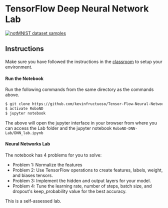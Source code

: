 # TensorFlow Deep Neural Network Lab
[<img src="http://yaroslavvb.com/upload/notMNIST/nmn.png" alt="notMNIST dataset samples" />](http://yaroslavvb.blogspot.com/2011/09/notmnist-dataset.html)

## Instructions

####
Make sure you have followed the instructions in the [classroom](https://classroom.udacity.com/nanodegrees/nd209-beta/parts/4405411f-bdc8-43fb-9e2b-b4b98a61c760/modules/375d6b1e-b31a-4d2e-b33a-996167faf77e/lessons/a4a80417-00cb-4a9c-8cc4-3a091414baa2/concepts/b4b04f6b-ed58-483b-acc7-3e5628ed9478) to setup your environment.

#### Run the Notebook
Run the following commands from the same directory as the commands above.
```sh
$ git clone https://github.com/kevinfructuoso/Tensor-Flow-Neural-Network-Labs.git
$ activate RoboND
$ jupyter notebook
```
The above will open the jupyter interface in your browser from where you can access the Lab folder and the jupyter notebook `RoboND-DNN-Lab/DNN_lab.ipynb`

#### Neural Networks Lab
The notebook has 4 problems for you to solve:
 - Problem 1: Normalize the features
 - Problem 2: Use TensorFlow operations to create features, labels, weight, and biases tensors.
 - Problem 3: Implement the hidden and output layers for your model.
 - Problem 4: Tune the learning rate, number of steps, batch size, and dropout's keep_probability value for the best accuracy.

This is a self-assessed lab.
